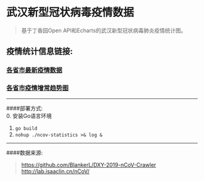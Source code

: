 # 武汉新型冠状病毒疫情数据 #
>基于丁香园Open API和Echarts的武汉新型冠状病毒肺炎疫情统计图。

## 疫情统计信息链接:  ##  
### [各省市最新疫情数据](http://122.112.235.24  "http://122.112.235.24")  
### [各省市疫情增常趋势图](http://122.112.235.24/trend  "http://122.112.235.24/trend")


---
####部署方式:  
0. 安装Go语言环境
1. `go build`
2. `nohup ./ncov-statistics >& log &`

---
####数据来源:  
>https://github.com/BlankerL/DXY-2019-nCoV-Crawler  
>http://lab.isaaclin.cn/nCoV/  
